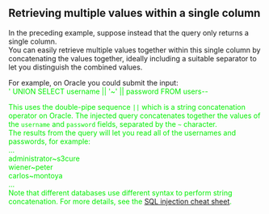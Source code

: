  ## Retrieving multiple values within a single column
 
   In the preceding example, suppose instead that the query only returns a single column.  
You can easily retrieve multiple values together within this single column by concatenating the values together, ideally including a suitable separator to let you distinguish the combined values.

For example, on Oracle you could submit the input:  
<font color=ligreen>' UNION SELECT username || '~' || password FROM users--  

This uses the double-pipe sequence `||` which is a string concatenation operator on Oracle. The injected query concatenates together the values of the `username` and `password` fields, separated by the `~` character.  
The results from the query will let you read all of the usernames and passwords, for example:  
...  
administrator~s3cure  
wiener~peter  
carlos~montoya  
...  
Note that different databases use different syntax to perform string concatenation. For more details, see the [SQL injection cheat sheet](https://portswigger.net/web-security/sql-injection/cheat-sheet).